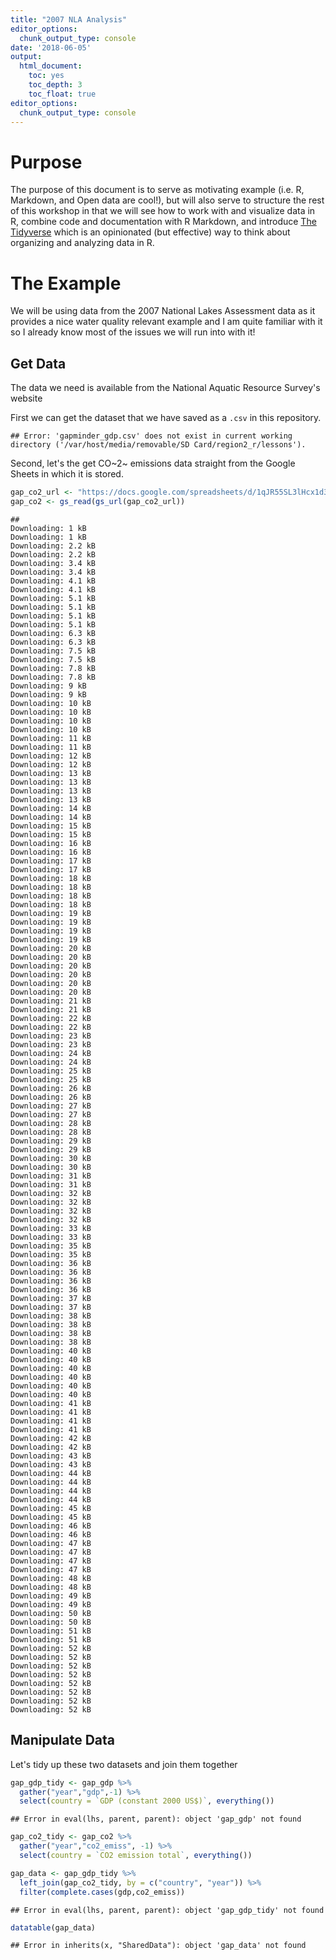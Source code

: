 ```yaml
---
title: "2007 NLA Analysis"
editor_options:
  chunk_output_type: console
date: '2018-06-05'
output:
  html_document:
    toc: yes
    toc_depth: 3
    toc_float: true
editor_options: 
  chunk_output_type: console
---
```




# Purpose

The purpose of this document is to serve as motivating example (i.e. R, Markdown, and Open data are cool!), but will also serve to structure the rest of this workshop in that we will see how to work with and visualize data in R, combine code and documentation with R Markdown, and introduce [The Tidyverse](https://tidyverse.org) which is an opinionated (but effective) way to think about organizing and analyzing data in R.

# The Example

We will be using data from the 2007 National Lakes Assessment data as it provides a nice water quality relevant example and I am quite familiar with it so I already know most of the issues we will run into with it! 

## Get Data 

The data we need is available from the National Aquatic Resource Survey's website

First we can get the dataset that we have saved as a `.csv` in this repository.


```
## Error: 'gapminder_gdp.csv' does not exist in current working directory ('/var/host/media/removable/SD Card/region2_r/lessons').
```

Second, let's the get CO~2~ emissions data straight from the Google Sheets in which it is stored.


```r
gap_co2_url <- "https://docs.google.com/spreadsheets/d/1qJR55SL3lHcx1d3hMHJ1dMYqAog9sXofaPWjPkpO4QQ/pub"
gap_co2 <- gs_read(gs_url(gap_co2_url))
```

```
## Downloading: 1 kB     Downloading: 1 kB     Downloading: 2.2 kB     Downloading: 2.2 kB     Downloading: 3.4 kB     Downloading: 3.4 kB     Downloading: 4.1 kB     Downloading: 4.1 kB     Downloading: 5.1 kB     Downloading: 5.1 kB     Downloading: 5.1 kB     Downloading: 5.1 kB     Downloading: 6.3 kB     Downloading: 6.3 kB     Downloading: 7.5 kB     Downloading: 7.5 kB     Downloading: 7.8 kB     Downloading: 7.8 kB     Downloading: 9 kB     Downloading: 9 kB     Downloading: 10 kB     Downloading: 10 kB     Downloading: 10 kB     Downloading: 10 kB     Downloading: 11 kB     Downloading: 11 kB     Downloading: 12 kB     Downloading: 12 kB     Downloading: 13 kB     Downloading: 13 kB     Downloading: 13 kB     Downloading: 13 kB     Downloading: 14 kB     Downloading: 14 kB     Downloading: 15 kB     Downloading: 15 kB     Downloading: 16 kB     Downloading: 16 kB     Downloading: 17 kB     Downloading: 17 kB     Downloading: 18 kB     Downloading: 18 kB     Downloading: 18 kB     Downloading: 18 kB     Downloading: 19 kB     Downloading: 19 kB     Downloading: 19 kB     Downloading: 19 kB     Downloading: 20 kB     Downloading: 20 kB     Downloading: 20 kB     Downloading: 20 kB     Downloading: 20 kB     Downloading: 20 kB     Downloading: 21 kB     Downloading: 21 kB     Downloading: 22 kB     Downloading: 22 kB     Downloading: 23 kB     Downloading: 23 kB     Downloading: 24 kB     Downloading: 24 kB     Downloading: 25 kB     Downloading: 25 kB     Downloading: 26 kB     Downloading: 26 kB     Downloading: 27 kB     Downloading: 27 kB     Downloading: 28 kB     Downloading: 28 kB     Downloading: 29 kB     Downloading: 29 kB     Downloading: 30 kB     Downloading: 30 kB     Downloading: 31 kB     Downloading: 31 kB     Downloading: 32 kB     Downloading: 32 kB     Downloading: 32 kB     Downloading: 32 kB     Downloading: 33 kB     Downloading: 33 kB     Downloading: 35 kB     Downloading: 35 kB     Downloading: 36 kB     Downloading: 36 kB     Downloading: 36 kB     Downloading: 36 kB     Downloading: 37 kB     Downloading: 37 kB     Downloading: 38 kB     Downloading: 38 kB     Downloading: 38 kB     Downloading: 38 kB     Downloading: 40 kB     Downloading: 40 kB     Downloading: 40 kB     Downloading: 40 kB     Downloading: 40 kB     Downloading: 40 kB     Downloading: 41 kB     Downloading: 41 kB     Downloading: 41 kB     Downloading: 41 kB     Downloading: 42 kB     Downloading: 42 kB     Downloading: 43 kB     Downloading: 43 kB     Downloading: 44 kB     Downloading: 44 kB     Downloading: 44 kB     Downloading: 44 kB     Downloading: 45 kB     Downloading: 45 kB     Downloading: 46 kB     Downloading: 46 kB     Downloading: 47 kB     Downloading: 47 kB     Downloading: 47 kB     Downloading: 47 kB     Downloading: 48 kB     Downloading: 48 kB     Downloading: 49 kB     Downloading: 49 kB     Downloading: 50 kB     Downloading: 50 kB     Downloading: 51 kB     Downloading: 51 kB     Downloading: 52 kB     Downloading: 52 kB     Downloading: 52 kB     Downloading: 52 kB     Downloading: 52 kB     Downloading: 52 kB     Downloading: 52 kB     Downloading: 52 kB
```

## Manipulate Data

Let's tidy up these two datasets and join them together


```r
gap_gdp_tidy <- gap_gdp %>%
  gather("year","gdp",-1) %>%
  select(country = `GDP (constant 2000 US$)`, everything())
```

```
## Error in eval(lhs, parent, parent): object 'gap_gdp' not found
```

```r
gap_co2_tidy <- gap_co2 %>%
  gather("year","co2_emiss", -1) %>%
  select(country = `CO2 emission total`, everything())

gap_data <- gap_gdp_tidy %>%
  left_join(gap_co2_tidy, by = c("country", "year")) %>%
  filter(complete.cases(gdp,co2_emiss))
```

```
## Error in eval(lhs, parent, parent): object 'gap_gdp_tidy' not found
```

```r
datatable(gap_data)
```

```
## Error in inherits(x, "SharedData"): object 'gap_data' not found
```



